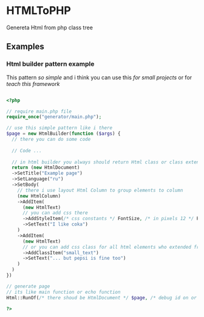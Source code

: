 # HTMLToPHP

Genereta Html from php class tree

## Examples

### Html builder pattern example

This pattern *so simple* and i think you can use this *for small projects* or for *teach this framework*

```php

<?php

// require main.php file
require_once("generator/main.php");

// use this simple pattern like i there
$page = new HtmlBuilder(function ($args) {
  // there you can do some code
  
  // Code ...
  
  // in html builder you always should return Html class or class extended from Html class
  return (new HtmlDocument)
  ->SetTitle("Example page")
  ->SetLanguage("ru")
  ->SetBody(
    // there i use layout Html Column to group elements to column
    (new HtmlColumn)
    ->AddItem(
      (new HtmlText)
      // you can add css there
      ->AddStyleItem(/* css constants */ FontSize, /* in pixels 12 */ Px(26))
      ->SetText("I like coka")
    )
    ->AddItem(
      (new HtmlText)
      // or you can add css class for all html elements who extended from HtmlElement
      ->AddClassItem("small_text")
      ->SetText("... but pepsi is fine too")
    )
  )
})

// generate page
// its like main function or echo function
Html::RunOf(/* there shoud be HtmlDocument */ $page, /* debug id on or not */ true)

?>

```
